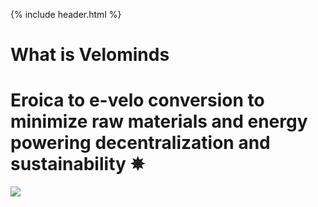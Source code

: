 {% include header.html %}


# What is Velominds

<animatable-component autoplay iterations="3" animation="heartBeat" easing="ease-in" duration="1000">
<h1> Eroica to e-velo conversion to minimize raw materials and energy powering decentralization and sustainability ✵</h1>
</animatable-component>

![](TH123v2.png)

